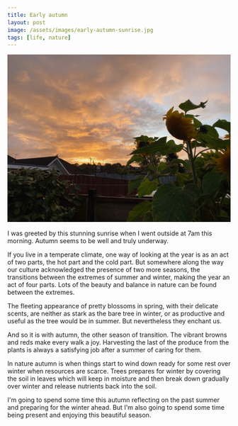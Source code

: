 ```yaml
---
title: Early autumn
layout: post
image: /assets/images/early-autumn-sunrise.jpg
tags: [life, nature]
---
```


![Sunflowers in early autumn sunrise with pink sky](/assets/images/early-autumn-sunrise.jpg)

I was greeted by this stunning sunrise when I went outside at 7am this morning. Autumn seems to be well and truly underway.

If you live in a temperate climate, one way of looking at the year is as an act of two parts, the hot part and the cold part. But somewhere along the way our culture acknowledged the presence of two more seasons, the transitions between the extremes of summer and winter, making the year an act of four parts. Lots of the beauty and balance in nature can be found between the extremes.

The fleeting appearance of pretty blossoms in spring, with their delicate scents, are neither as stark as the bare tree in winter, or as productive and useful as the tree would be in summer. But nevertheless they enchant us.

And so it is with autumn, the other season of transition. The vibrant browns and reds make every walk a joy. Harvesting the last of the produce from the plants is always a satisfying job after a summer of caring for them.

In nature autumn is when things start to wind down ready for some rest over winter when resources are scarce. Trees prepares for winter by covering the soil in leaves which will keep in moisture and then break down gradually over winter and release nutrients back into the soil.

I'm going to spend some time this autumn reflecting on the past summer and preparing for the winter ahead. But I'm also going to spend some time being present and enjoying this beautiful season.
